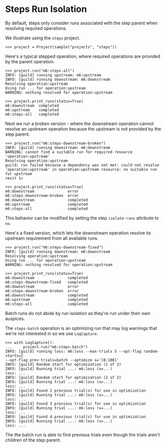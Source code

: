 # Steps Run Isolation

By default, steps only consider runs associated with the step parent
when resolving required operations.

We illustrate using the `steps` project.

    >>> project = Project(sample("projects", "steps"))

Here's a typical stepped operation, where required operations are
provided by the parent operation.

    >>> project.run("m6:steps-all")
    INFO: [guild] running upstream: m6:upstream
    INFO: [guild] running downstream: m6:downstream
    Resolving operation:upstream
    Using run ... for operation:upstream
    WARNING: nothing resolved for operation:upstream

    >>> project.print_runs(status=True)
    m6:downstream  completed
    m6:upstream    completed
    m6:steps-all   completed

Next we run a broken version - where the downstream operation cannot
resolve an upstream operation because the upstream is not provided by
the step parent.

    >>> project.run("m6:steps-downstream-broken")
    INFO: [guild] running downstream: m6:downstream
    WARNING: cannot find a suitable run for required resource 'operation:upstream'
    Resolving operation:upstream
    guild: run failed because a dependency was not met: could not resolve
    'operation:upstream' in operation:upstream resource: no suitable run for upstream
    <exit 1>

    >>> project.print_runs(status=True)
    m6:downstream               error
    m6:steps-downstream-broken  error
    m6:downstream               completed
    m6:upstream                 completed
    m6:steps-all                completed

This behavior can be modified by setting the step `isolate-runs`
attribute to `no`.

Here's a fixed version, which lets the downstream operation resolve
its upstream requirement from all available runs.

    >>> project.run("m6:steps-downstream-fixed")
    INFO: [guild] running downstream: m6:downstream
    Resolving operation:upstream
    Using run ... for operation:upstream
    WARNING: nothing resolved for operation:upstream

    >>> project.print_runs(status=True)
    m6:downstream               completed
    m6:steps-downstream-fixed   completed
    m6:downstream               error
    m6:steps-downstream-broken  error
    m6:downstream               completed
    m6:upstream                 completed
    m6:steps-all                completed

Batch runs do not abide by run isolation as they're run under their
own auspices.

The `steps-batch` operation is an optimizing run that may log warnings
that we're not interested in so we use `LogCapture`.

    >>> with LogCapture():
    ...     project.run("m6:steps-batch")
    INFO: [guild] running loss: m6:loss --max-trials 5 --opt-flag random-starts=2
    --opt-flag prev-trials=batch --optimize x='[0:100]'
    INFO: [guild] Random start for optimization (1 of 2)
    INFO: [guild] Running trial ...: m6:loss (x=...)
    loss: ...
    INFO: [guild] Random start for optimization (2 of 2)
    INFO: [guild] Running trial ...: m6:loss (x=...)
    loss: ...
    INFO: [guild] Found 2 previous trial(s) for use in optimization
    INFO: [guild] Running trial ...: m6:loss (x=...)
    loss: ...
    INFO: [guild] Found 3 previous trial(s) for use in optimization
    INFO: [guild] Running trial ...: m6:loss (x=...)
    loss: ...
    INFO: [guild] Found 4 previous trial(s) for use in optimization
    INFO: [guild] Running trial ...: m6:loss (x=...)
    loss: ...

The the batch run is able to find previous trials even though the
trials aren't children of the step parent.
